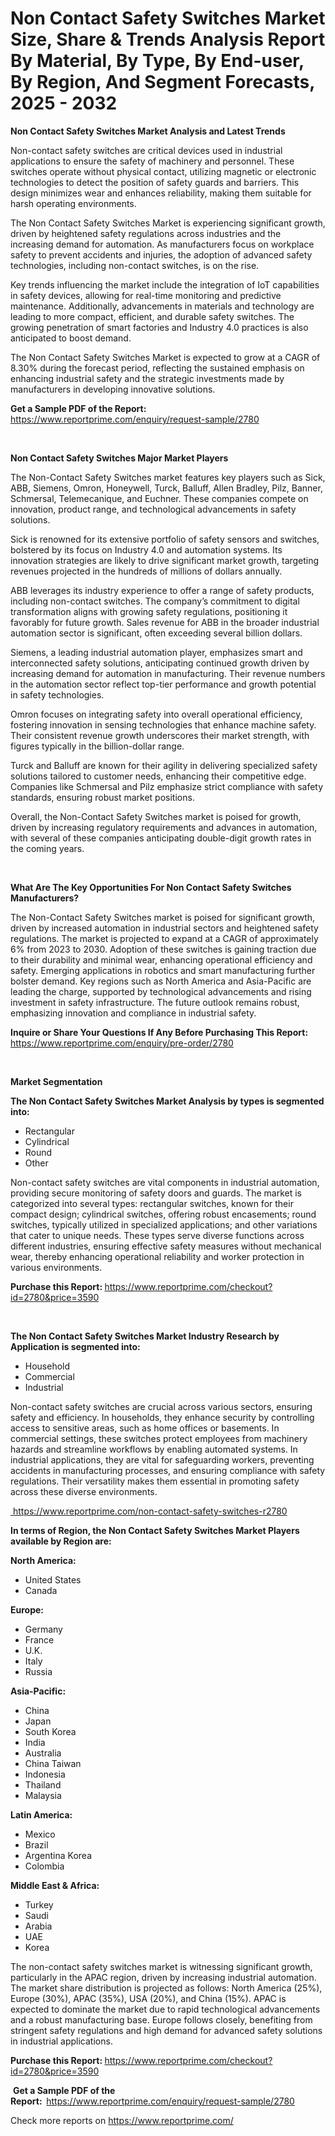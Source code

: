 <p><h1>Non Contact Safety Switches Market Size, Share & Trends Analysis Report By Material, By Type, By End-user, By Region, And Segment Forecasts, 2025 - 2032</h1></p><p><strong>Non Contact Safety Switches Market Analysis and Latest Trends</strong></p>
<p><p>Non-contact safety switches are critical devices used in industrial applications to ensure the safety of machinery and personnel. These switches operate without physical contact, utilizing magnetic or electronic technologies to detect the position of safety guards and barriers. This design minimizes wear and enhances reliability, making them suitable for harsh operating environments.</p><p>The Non Contact Safety Switches Market is experiencing significant growth, driven by heightened safety regulations across industries and the increasing demand for automation. As manufacturers focus on workplace safety to prevent accidents and injuries, the adoption of advanced safety technologies, including non-contact switches, is on the rise.</p><p>Key trends influencing the market include the integration of IoT capabilities in safety devices, allowing for real-time monitoring and predictive maintenance. Additionally, advancements in materials and technology are leading to more compact, efficient, and durable safety switches. The growing penetration of smart factories and Industry 4.0 practices is also anticipated to boost demand. </p><p>The Non Contact Safety Switches Market is expected to grow at a CAGR of 8.30% during the forecast period, reflecting the sustained emphasis on enhancing industrial safety and the strategic investments made by manufacturers in developing innovative solutions.</p></p>
<p><strong>Get a Sample PDF of the Report:&nbsp;</strong> <a href="https://www.reportprime.com/enquiry/request-sample/2780?utm_campaign=1789&utm_medium=2&utm_source=Github&utm_content=ia&utm_term=18032025&utm_id=non-contact-safety-switches">https://www.reportprime.com/enquiry/request-sample/2780</a></p>
<p>&nbsp;</p>
<p><strong>Non Contact Safety Switches Major Market Players</strong></p>
<p><p>The Non-Contact Safety Switches market features key players such as Sick, ABB, Siemens, Omron, Honeywell, Turck, Balluff, Allen Bradley, Pilz, Banner, Schmersal, Telemecanique, and Euchner. These companies compete on innovation, product range, and technological advancements in safety solutions.</p><p>Sick is renowned for its extensive portfolio of safety sensors and switches, bolstered by its focus on Industry 4.0 and automation systems. Its innovation strategies are likely to drive significant market growth, targeting revenues projected in the hundreds of millions of dollars annually.</p><p>ABB leverages its industry experience to offer a range of safety products, including non-contact switches. The company’s commitment to digital transformation aligns with growing safety regulations, positioning it favorably for future growth. Sales revenue for ABB in the broader industrial automation sector is significant, often exceeding several billion dollars.</p><p>Siemens, a leading industrial automation player, emphasizes smart and interconnected safety solutions, anticipating continued growth driven by increasing demand for automation in manufacturing. Their revenue numbers in the automation sector reflect top-tier performance and growth potential in safety technologies.</p><p>Omron focuses on integrating safety into overall operational efficiency, fostering innovation in sensing technologies that enhance machine safety. Their consistent revenue growth underscores their market strength, with figures typically in the billion-dollar range.</p><p>Turck and Balluff are known for their agility in delivering specialized safety solutions tailored to customer needs, enhancing their competitive edge. Companies like Schmersal and Pilz emphasize strict compliance with safety standards, ensuring robust market positions.</p><p>Overall, the Non-Contact Safety Switches market is poised for growth, driven by increasing regulatory requirements and advances in automation, with several of these companies anticipating double-digit growth rates in the coming years.</p></p>
<p>&nbsp;</p>
<p><strong>What Are The Key Opportunities For Non Contact Safety Switches Manufacturers?</strong></p>
<p><p>The Non-Contact Safety Switches market is poised for significant growth, driven by increased automation in industrial sectors and heightened safety regulations. The market is projected to expand at a CAGR of approximately 6% from 2023 to 2030. Adoption of these switches is gaining traction due to their durability and minimal wear, enhancing operational efficiency and safety. Emerging applications in robotics and smart manufacturing further bolster demand. Key regions such as North America and Asia-Pacific are leading the charge, supported by technological advancements and rising investment in safety infrastructure. The future outlook remains robust, emphasizing innovation and compliance in industrial safety.</p></p>
<p><strong>Inquire or Share Your Questions If Any Before Purchasing This Report:</strong> <a href="https://www.reportprime.com/enquiry/pre-order/2780?utm_campaign=1789&utm_medium=2&utm_source=Github&utm_content=ia&utm_term=18032025&utm_id=non-contact-safety-switches">https://www.reportprime.com/enquiry/pre-order/2780</a></p>
<p>&nbsp;</p>
<p><strong>Market Segmentation</strong></p>
<p><strong>The Non Contact Safety Switches Market Analysis by types is segmented into:</strong></p>
<p><ul><li>Rectangular</li><li>Cylindrical</li><li>Round</li><li>Other</li></ul></p>
<p><p>Non-contact safety switches are vital components in industrial automation, providing secure monitoring of safety doors and guards. The market is categorized into several types: rectangular switches, known for their compact design; cylindrical switches, offering robust encasements; round switches, typically utilized in specialized applications; and other variations that cater to unique needs. These types serve diverse functions across different industries, ensuring effective safety measures without mechanical wear, thereby enhancing operational reliability and worker protection in various environments.</p></p>
<p><strong>Purchase this Report:&nbsp;</strong><a href="https://www.reportprime.com/checkout?id=2780&price=3590&utm_campaign=1789&utm_medium=2&utm_source=Github&utm_content=ia&utm_term=18032025&utm_id=non-contact-safety-switches">https://www.reportprime.com/checkout?id=2780&price=3590</a></p>
<p>&nbsp;</p>
<p><strong>The Non Contact Safety Switches Market Industry Research by Application is segmented into:</strong></p>
<p><ul><li>Household</li><li>Commercial</li><li>Industrial</li></ul></p>
<p><p>Non-contact safety switches are crucial across various sectors, ensuring safety and efficiency. In households, they enhance security by controlling access to sensitive areas, such as home offices or basements. In commercial settings, these switches protect employees from machinery hazards and streamline workflows by enabling automated systems. In industrial applications, they are vital for safeguarding workers, preventing accidents in manufacturing processes, and ensuring compliance with safety regulations. Their versatility makes them essential in promoting safety across these diverse environments.</p></p>
<p><a href="https://www.reportprime.com/non-contact-safety-switches-r2780?utm_campaign=1789&utm_medium=2&utm_source=Github&utm_content=ia&utm_term=18032025&utm_id=non-contact-safety-switches">&nbsp;https://www.reportprime.com/non-contact-safety-switches-r2780</a></p>
<p><strong>In terms of Region, the Non Contact Safety Switches Market Players available by Region are:</strong></p>
<p>
    <p> <strong> North America: </strong>
        <ul>
            <li>United States</li>
            <li>Canada</li>
        </ul>
        </p> 
    <p> <strong> Europe: </strong>
        <ul>
            <li>Germany</li>
            <li>France</li>
            <li>U.K.</li>
            <li>Italy</li>
            <li>Russia</li>
        </ul>
        </p> 
    <p> <strong> Asia-Pacific: </strong>
        <ul>
            <li>China</li>
            <li>Japan</li>
            <li>South Korea</li>
            <li>India</li>
            <li>Australia</li>
            <li>China Taiwan</li>
            <li>Indonesia</li>
            <li>Thailand</li>
            <li>Malaysia</li>
        </ul>
        </p> 
    <p> <strong> Latin America: </strong>
        <ul>
            <li>Mexico</li>
            <li>Brazil</li>
            <li>Argentina Korea</li>
            <li>Colombia</li>
        </ul>
        </p> 
    <p> <strong> Middle East & Africa: </strong>
        <ul>
            <li>Turkey</li>
            <li>Saudi</li>
            <li>Arabia</li>
            <li>UAE</li>
            <li>Korea</li>
        </ul>
    </p>
    </p>
<p><p>The non-contact safety switches market is witnessing significant growth, particularly in the APAC region, driven by increasing industrial automation. The market share distribution is projected as follows: North America (25%), Europe (30%), APAC (35%), USA (20%), and China (15%). APAC is expected to dominate the market due to rapid technological advancements and a robust manufacturing base. Europe follows closely, benefiting from stringent safety regulations and high demand for advanced safety solutions in industrial applications.</p></p>
<p><strong>Purchase this Report: </strong><a href="https://www.reportprime.com/checkout?id=2780&price=3590&utm_campaign=1789&utm_medium=2&utm_source=Github&utm_content=ia&utm_term=18032025&utm_id=non-contact-safety-switches">https://www.reportprime.com/checkout?id=2780&price=3590</a></p>
<p>&nbsp;<strong>Get a Sample PDF of the Report:&nbsp;&nbsp;</strong><a href="https://www.reportprime.com/enquiry/request-sample/2780?utm_campaign=1789&utm_medium=2&utm_source=Github&utm_content=ia&utm_term=18032025&utm_id=non-contact-safety-switches">https://www.reportprime.com/enquiry/request-sample/2780</a></p>
<p><strong></strong></p>
<p>Check more reports on <a href="https://www.reportprime.com/?utm_campaign=1789&utm_medium=2&utm_source=Github&utm_content=ia&utm_term=18032025&utm_id=non-contact-safety-switches">https://www.reportprime.com/</a></p>